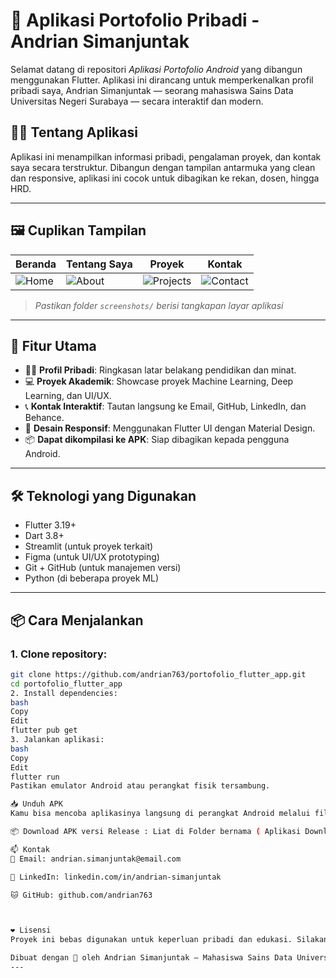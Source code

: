 # 📱 Aplikasi Portofolio Pribadi - Andrian Simanjuntak

Selamat datang di repositori *Aplikasi Portofolio Android* yang dibangun menggunakan Flutter. Aplikasi ini dirancang untuk memperkenalkan profil pribadi saya, Andrian Simanjuntak — seorang mahasiswa Sains Data Universitas Negeri Surabaya — secara interaktif dan modern.

## 🧑‍💼 Tentang Aplikasi

Aplikasi ini menampilkan informasi pribadi, pengalaman proyek, dan kontak saya secara terstruktur. Dibangun dengan tampilan antarmuka yang clean dan responsive, aplikasi ini cocok untuk dibagikan ke rekan, dosen, hingga HRD.

---

## 🖼️ Cuplikan Tampilan

| Beranda | Tentang Saya | Proyek | Kontak |
|--------|--------------|--------|--------|
| ![Home](screenshots/home.png) | ![About](screenshots/about.png) | ![Projects](screenshots/projects.png) | ![Contact](screenshots/contact.png) |

> *Pastikan folder `screenshots/` berisi tangkapan layar aplikasi*

---

## 🚀 Fitur Utama

- 🧑‍🎓 **Profil Pribadi**: Ringkasan latar belakang pendidikan dan minat.
- 💻 **Proyek Akademik**: Showcase proyek Machine Learning, Deep Learning, dan UI/UX.
- 📞 **Kontak Interaktif**: Tautan langsung ke Email, GitHub, LinkedIn, dan Behance.
- 🎨 **Desain Responsif**: Menggunakan Flutter UI dengan Material Design.
- 📦 **Dapat dikompilasi ke APK**: Siap dibagikan kepada pengguna Android.

---

## 🛠️ Teknologi yang Digunakan

- Flutter 3.19+
- Dart 3.8+
- Streamlit (untuk proyek terkait)
- Figma (untuk UI/UX prototyping)
- Git + GitHub (untuk manajemen versi)
- Python (di beberapa proyek ML)

---

## 📦 Cara Menjalankan

### 1. Clone repository:

```bash
git clone https://github.com/andrian763/portofolio_flutter_app.git
cd portofolio_flutter_app
2. Install dependencies:
bash
Copy
Edit
flutter pub get
3. Jalankan aplikasi:
bash
Copy
Edit
flutter run
Pastikan emulator Android atau perangkat fisik tersambung.

📥 Unduh APK
Kamu bisa mencoba aplikasinya langsung di perangkat Android melalui file APK:

📦 Download APK versi Release : Liat di Folder bernama ( Aplikasi Download )

📫 Kontak
📧 Email: andrian.simanjuntak@email.com

💼 LinkedIn: linkedin.com/in/andrian-simanjuntak

🐱 GitHub: github.com/andrian763



❤️ Lisensi
Proyek ini bebas digunakan untuk keperluan pribadi dan edukasi. Silakan mencantumkan atribusi jika ingin menggunakan atau mengembangkan lebih lanjut.

Dibuat dengan 💙 oleh Andrian Simanjuntak – Mahasiswa Sains Data Universitas Negeri Surabaya
---
